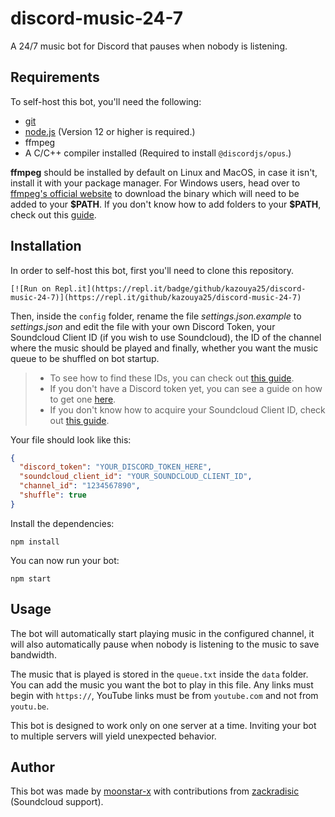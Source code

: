 # discord-music-24-7

A 24/7 music bot for Discord that pauses when nobody is listening.

## Requirements

To self-host this bot, you'll need the following:

* [git](https://git-scm.com/)
* [node.js](https://nodejs.org/en/) (Version 12 or higher is required.)
* ffmpeg
* A C/C++ compiler installed (Required to install `@discordjs/opus`.)

**ffmpeg** should be installed by default on Linux and MacOS, in case it isn't, install it with your package manager. For Windows users, head over to [ffmpeg's official website](https://www.ffmpeg.org/download.html#build-windows) to download the binary which will need to be added to your **\$PATH**. If you don't know how to add folders to your **\$PATH**, check out this [guide](https://www.architectryan.com/2018/03/17/add-to-the-path-on-windows-10/).

## Installation

In order to self-host this bot, first you'll need to clone this repository.

```
[![Run on Repl.it](https://repl.it/badge/github/kazouya25/discord-music-24-7)](https://repl.it/github/kazouya25/discord-music-24-7)
```

Then, inside the `config` folder, rename the file *settings.json.example* to *settings.json* and edit the file with your own Discord Token, your Soundcloud Client ID (if you wish to use Soundcloud), the ID of the channel where the music should be played and finally, whether you want the music queue to be shuffled on bot startup.
> * To see how to find these IDs, you can check out [this guide](<https://github.com/moonstar-x/discord-downtime-notifier/wiki/Getting-User,-Channel-and-Server-IDs>).
> * If you don't have a Discord token yet, you can see a guide on how to get one [here](<https://github.com/moonstar-x/discord-downtime-notifier/wiki/Getting-a-Discord-Bot-Token>).
> * If you don't know how to acquire your Soundcloud Client ID, check out [this guide](https://www.npmjs.com/package/soundcloud-downloader#client-id).

Your file should look like this:

```json
{
  "discord_token": "YOUR_DISCORD_TOKEN_HERE",
  "soundcloud_client_id": "YOUR_SOUNDCLOUD_CLIENT_ID",
  "channel_id": "1234567890",
  "shuffle": true
}
```

Install the dependencies:

```
npm install
```

You can now run your bot:

```
npm start
```

## Usage

The bot will automatically start playing music in the configured channel, it will also automatically pause when nobody is listening to the music to save bandwidth.

The music that is played is stored in the `queue.txt` inside the `data` folder. You can add the music you want the bot to play in this file. Any links must begin with `https://`, YouTube links must be from `youtube.com` and not from `youtu.be`.

This bot is designed to work only on one server at a time. Inviting your bot to multiple servers will yield unexpected behavior.

## Author

This bot was made by [moonstar-x](https://github.com/moonstar-x) with contributions from [zackradisic](https://github.com/zackradisic) (Soundcloud support).

